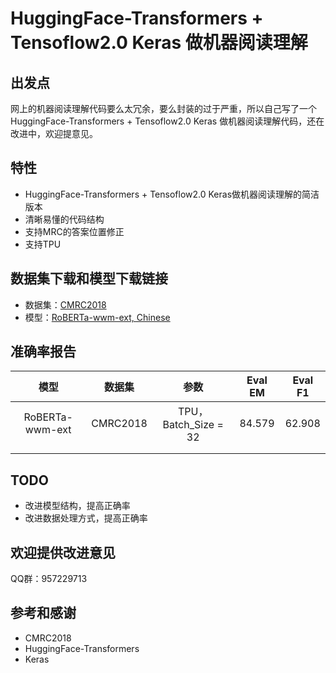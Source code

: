 # HuggingFace-Transformers + Tensoflow2.0 Keras 做机器阅读理解
## 出发点
网上的机器阅读理解代码要么太冗余，要么封装的过于严重，所以自己写了一个HuggingFace-Transformers + Tensoflow2.0 Keras 做机器阅读理解代码，还在改进中，欢迎提意见。
## 特性
- HuggingFace-Transformers + Tensoflow2.0 Keras做机器阅读理解的简洁版本
- 清晰易懂的代码结构
- 支持MRC的答案位置修正
- 支持TPU

## 数据集下载和模型下载链接
- 数据集：[CMRC2018](https://bj.bcebos.com/paddlehub-dataset/cmrc2018.tar.gz)
- 模型：[RoBERTa-wwm-ext, Chinese](https://github.com/ymcui/Chinese-BERT-wwm)

## 准确率报告

|      模型       |  数据集  |         参数         | Eval EM | Eval F1 |
| :-------------: | :------: | :------------------: | :-----: | :-----: |
| RoBERTa-wwm-ext | CMRC2018 | TPU，Batch_Size = 32 | 84.579  | 62.908  |
|                 |          |                      |         |         |
|                 |          |                      |         |         |

## TODO
- 改进模型结构，提高正确率 
- 改进数据处理方式，提高正确率

## 欢迎提供改进意见
QQ群：957229713

## 参考和感谢
- CMRC2018
- HuggingFace-Transformers
- Keras